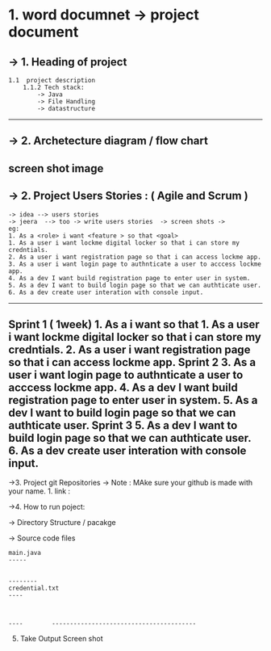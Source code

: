 # 1. word documnet -> project document

->  1. Heading of project 
---
	1.1  project description
		1.1.2 Tech stack:	
			-> Java
			-> File Handling
			-> datastructure
---
		
-> 2. Archetecture diagram / flow chart
---
screen shot image
---

-> 2. Project Users Stories : ( Agile and Scrum )
---
	-> idea --> users stories
	-> jeera  --> too -> write users stories  -> screen shots -> 
	eg:
	1. As a <role> i want <feature > so that <goal>
	1. As a user i want lockme digital locker so that i can store my credntials.
	2. As a user i want registration page so that i can access lockme app.
	3. As a user i want login page to authnticate a user to acccess lockme app.
	4. As a dev I want build registration page to enter user in system.
	5. As a dev I want to build login page so that we can authticate user.
	6. As a dev create user interation with console input.
---

Sprint 1 ( 1week)
	1. As a <role> i want <feature > so that <goal>
	1. As a user i want lockme digital locker so that i can store my credntials.
	2. As a user i want registration page so that i can access lockme app.
Sprint 2
	3. As a user i want login page to authnticate a user to acccess lockme app.
	4. As a dev I want build registration page to enter user in system.
	5. As a dev I want to build login page so that we can authticate user.
Sprint 3
	5. As a dev I want to build login page so that we can authticate user.
	6. As a dev create user interation with console input.
---

->3. Project git Repositories -> 
	Note : MAke sure your github is made with your name.
	1. link : 

->4. How to run poject:
	
-> Directory Structure / pacakge
	
-> Source code files

	main.java
	-----


	--------
	credential.txt
	----



	----		----------------------------------------

5. Take Output Screen shot
